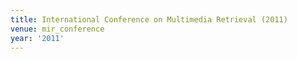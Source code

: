```yaml
---
title: International Conference on Multimedia Retrieval (2011)
venue: mir_conference
year: '2011'
---
```

